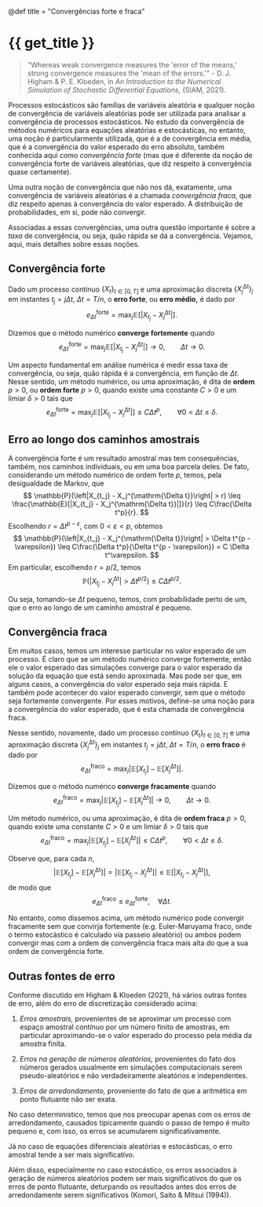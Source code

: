 @def title = "Convergências forte e fraca"

# {{ get_title }}

> "Whereas weak convergence measures the 'error of the means,' strong convergence measures the 'mean of the errors.'" - D. J. Higham & P. E. Kloeden, in *An Introduction to the Numerical Simulation of Stochastic Differential Equations,* (SIAM, 2021).

Processos estocásticos são famílias de variáveis aleatória e qualquer noção de convergência de variáveis aleatórias pode ser utilizada para analisar a convergência de processos estocásticos. No estudo da convergência de métodos numéricos para equações aleatórias e estocásticas, no entanto, uma noção é particularmente utilizada, que é a de convergência em média, que é a convergência do valor esperado do erro absoluto, também conhecida aqui como *convergência forte* (mas que é diferente da noção de convergência forte de variáveis aleatórias, que diz respeito à convergência quase certamente).

Uma outra noção de convergência que não nos dá, exatamente, uma convergência de variáveis aleatórias é a chamada *convergência fraca*, que diz respeito apenas à convergência do valor esperado. A distribuição de probabilidades, em si, pode não convergir.

Associadas a essas convergências, uma outra questão importante é sobre a *taxa* de convergência, ou seja, quão rápida se dá a convergência. Vejamos, aqui, mais detalhes sobre essas noções.

## Convergência forte

Dado um processo contínuo $\{X_t\}_{t \in [0, T]}$ e uma aproximação discreta $\{X_j^{\mathrm{\Delta t}}\}_j$ em instantes $t_j = j \Delta t$, $\Delta t = T/n$, o **erro forte**, ou **erro médio,** é dado por
$$
e_{\Delta t}^{\mathrm{forte}} = \max_{j} \mathbb{E}[|X_{t_j} - X_j^{\mathrm{\Delta t}}|].
$$

Dizemos que o método numérico **converge fortemente** quando
$$
e_{\Delta t}^{\mathrm{forte}} = \max_{j} \mathbb{E}[|X_{t_j} - X_j^{\mathrm{\Delta t}}|] \rightarrow 0, \qquad \Delta t \rightarrow 0.
$$

Um aspecto fundamental em análise numérica é medir essa taxa de convergência, ou seja, quão rápida é a convergência, em função de $\Delta t$. Nesse sentido, um método numérico, ou uma aproximação, é dita de **ordem** $p > 0$, ou **ordem forte** $p > 0$, quando existe uma constante $C > 0$ e um limiar $\delta > 0$ tais que
$$
e_{\Delta t}^{\mathrm{forte}} = \max_{j} \mathbb{E}[|X_{t_j} - X_j^{\mathrm{\Delta t}}|] \leq C \Delta t^p, \qquad \forall 0 < \Delta t \leq \delta.
$$

## Erro ao longo dos caminhos amostrais

A convergência forte é um resultado amostral mas tem consequências, também, nos caminhos individuais, ou em uma boa parcela deles. De fato, considerando um método numérico de ordem forte $p$, temos, pela desigualdade de Markov, que
$$
\mathbb{P}(\left|X_{t_j} - X_j^{\mathrm{\Delta t}}\right| > r) \leq \frac{\mathbb{E}[|X_{t_j} - X_j^{\mathrm{\Delta t}}|]}{r} \leq C\frac{\Delta t^p}{r}.
$$
Escolhendo $r = \Delta t^{p - \varepsilon}$, com $0 < \varepsilon < p$, obtemos
$$
\mathbb{P}(\left|X_{t_j} - X_j^{\mathrm{\Delta t}}\right| > \Delta t^{p - \varepsilon}) \leq C\frac{\Delta t^p}{\Delta t^{p - \varepsilon}} = C \Delta t^\varepsilon.
$$
Em particular, escolhendo $r = p/2$, temos
$$
\mathbb{P}(\left|X_{t_j} - X_j^{\mathrm{\Delta t}}\right| > \Delta t^{p/2}) \leq C \Delta t^{p/2}.
$$

Ou seja, tomando-se $\Delta t$ pequeno, temos, com probabilidade perto de um, que o erro ao longo de um caminho amostral é pequeno.

## Convergência fraca

Em muitos casos, temos um interesse particular no valor esperado de um processo. É claro que se um método numérico converge fortemente, então ele o valor esperado das simulações converge para o valor esperado da solução da equação que está sendo aproximada. Mas pode ser que, em alguns casos, a convergência do valor esperado seja mais rápida. E também pode acontecer do valor esperado convergir, sem que o método seja fortemente convergente. Por esses motivos, define-se uma noção para a convergência do valor esperado, que é esta chamada de convergência fraca.

Nesse sentido, novamente, dado um processo contínuo $\{X_t\}_{t \in [0, T]}$ e uma aproximação discreta $\{X_j^{\mathrm{\Delta t}}\}_j$ em instantes $t_j = j \Delta t$, $\Delta t = T/n$, o **erro fraco** é dado por
$$
e_{\Delta t}^{\mathrm{fraco}} = \max_{j} |\mathbb{E}[X_{t_j}] - \mathbb{E}[X_j^{\mathrm{\Delta t}}]|.
$$

Dizemos que o método numérico **converge fracamente** quando
$$
e_{\Delta t}^{\mathrm{fraco}} = \max_{j} \left|\mathbb{E}[X_{t_j}] - \mathbb{E}[X_j^{\mathrm{\Delta t}}]\right| \rightarrow 0, \qquad \Delta t \rightarrow 0.
$$

Um método numérico, ou uma aproximação, é dita de **ordem fraca** $p > 0$, quando existe uma constante $C > 0$ e um limiar $\delta > 0$ tais que
$$
e_{\Delta t}^{\mathrm{fraco}} = \max_{j} \left|\mathbb{E}[X_{t_j}] - \mathbb{E}[X_j^{\mathrm{\Delta t}}]\right| \leq C \Delta t^p, \qquad \forall 0 < \Delta t \leq \delta.
$$

Observe que, para cada $n$,
$$
\left| \mathbb{E}[X_{t_j}] - \mathbb{E}[X_j^{\mathrm{\Delta t}}] \right| = \left| \mathbb{E}[X_{t_j} - X_j^{\mathrm{\Delta t}}] \right| \leq \mathbb{E}\left[ \left| X_{t_j} - X_j^{\mathrm{\Delta t}}\right| \right],
$$
de modo que
$$
e_{\Delta t}^{\mathrm{fraco}} \leq e_{\Delta t}^{\mathrm{forte}}, \quad \forall \Delta t.
$$

No entanto, como dissemos acima, um método numérico pode convergir fracamente sem que convirja fortemente (e.g. Euler-Maruyama fraco, onde o termo estocástico é calculado via passeio aleatório) ou ambos podem convergir mas com a ordem de convergência fraca mais alta do que a sua ordem de convergência forte.

## Outras fontes de erro

Conforme discutido em Higham & Kloeden (2021), há vários outras fontes de erro, além do erro de discretização considerado acima:

1. *Erros amostrais,* provenientes de se aproximar um processo com espaço amostral contínuo por um número finito de amostras, em particular aproximando-se o valor esperado do processo pela média da amostra finita.

2. *Erros na geração de números aleatórios,* provenientes do fato dos números gerados usualmente em simulações computacionais serem pseudo-aleatórios e não verdadeiramente aleatórios e independentes.

3. *Erros de arredondamento,* proveniente do fato de que a aritmética em ponto flutuante não ser exata.

No caso determinístico, temos que nos preocupar apenas com os erros de arredondamento, causados tipicamente quando o passo de tempo é muito pequeno e, com isso, os erros se acumularem significativamente.

Já no caso de equações diferenciais aleatórias e estocásticas, o erro amostral tende a ser mais significativo.

Além disso, especialmente no caso estocástico, os erros associados à geração de números aleatórios podem ser mais significativos do que os erros de ponto flutuante, deturpando os resultados antes dos erros de arredondamente serem significativos (Komori, Saito & Mitsui (1994)).
